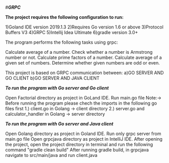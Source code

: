 #***GRPC***

**The project requires the following configuration to run:**

1)Goland IDE version 2019.1.3
2)Requires Go version 1.6 or above
3)Protocol Buffers V3
4)GRPC
5)Intellij Idea Ultimate
6)gradle version 3.0+ 

The program performs the following tasks using grpc:

Calculate average of a number.
Check whether a number is  Armstrong number or not.
Calculate prime factors of a number.
Calculate average of a given set of numbers.
Determine whether given numbers are odd or even.


This project is based on GRPC communication between:
a)GO SERVER AND GO CLIENT
b)GO SERVER AND JAVA CLIENT

***To run the program with Go server and Go client***

Open Factorial directory as project in GoLand IDE.
Run main.go file
Note:-> Before running the program please chech the imports in the following go files first 1.) client.go in Golang -> client directory 2.) server.go and calculator_handler in Golang -> server directory

***To run the program with Go server and Java client***

Open Golang directory as project in Goland IDE.
Run only grpc server from main.go file
Open grpcjava directory as project in IntelliJ IDE.
After opening the project, open the project directory in terminal and run the following command "gradle clean build"
After running gradle build, in grpcjava navigate to src/main/java and run client.java




